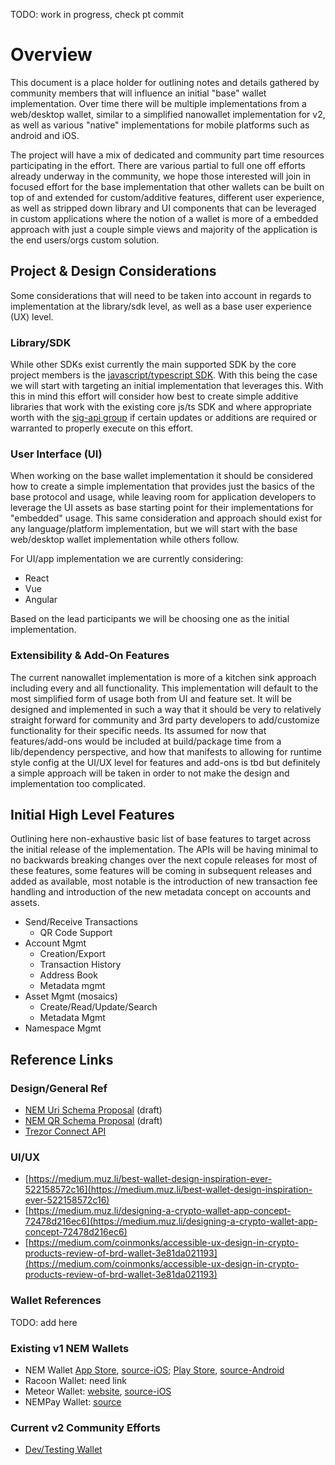 TODO: work in progress, check pt commit

# Overview

This document is a place holder for outlining notes and details gathered by community members that will influence an initial "base" wallet implementation.  Over time there will be multiple implementations from a web/desktop wallet, similar to a simplified nanowallet implementation for v2, as well as various "native" implementations for mobile platforms such as android and iOS.

The project will have a mix of dedicated and community part time resources participating in the effort. There are various partial to full one off efforts already underway in the community, we hope those interested will join in focused effort for the base implementation that other wallets can be built on top of and extended for custom/additive features, different user experience, as well as stripped down library and UI components that can be leveraged in custom applications where the notion of a wallet is more of a embedded approach with just a couple simple views and majority of the application is the end users/orgs custom solution.

## Project & Design Considerations

Some considerations that will need to be taken into account in regards to implementation at the library/sdk level, as well as a base user experience (UX) level.

### Library/SDK

While other SDKs exist currently the main supported SDK by the core project members is the [javascript/typescript SDK](https://github.com/nemtech/nem2-sdk-typescript-javascript).  With this being the case we will start with targeting an initial implementation that leverages this.  With this in mind this effort will consider how best to create simple additive libraries that work with the existing core js/ts SDK and where appropriate worth with the [sig-api group](sig-api/) if certain updates or additions are required or warranted to properly execute on this effort.

### User Interface (UI)

When working on the base wallet implementation it should be considered how to create a simple implementation that provides just the basics of the base protocol and usage, while leaving room for application developers to leverage the UI assets as base starting point for their implementations for "embedded" usage.  This same consideration and approach should exist for any language/platform implementation, but we will start with the base web/desktop wallet implementation while others follow.

For UI/app implementation we are currently considering:

* React
* Vue
* Angular

Based on the lead participants we will be choosing one as the initial implementation.

### Extensibility & Add-On Features

The current nanowallet implementation is more of a kitchen sink approach including every and all functionality.  This implementation will default to the most simplified form of usage both from UI and feature set.  It will be designed and implemented in such a way that it should be very to relatively straight forward for community and 3rd party developers to add/customize functionality for their specific needs.  Its assumed for now that features/add-ons would be included at build/package time from a lib/dependency perspective, and how that manifests to allowing for runtime style config at the UI/UX level for features and add-ons is tbd but definitely a simple approach will be taken in order to not make the design and implementation too complicated.


## Initial High Level Features

Outlining here non-exhaustive basic list of base features to target across the initial release of the implementation.  The APIs will be having minimal to no backwards breaking changes over the next copule releases for most of these features, some features will be coming in subsequent releases and added as available, most notable is the introduction of new transaction fee handling and introduction of the new metadata concept on accounts and assets.

* Send/Receive Transactions
  * QR Code Support
* Account Mgmt
  * Creation/Export
  * Transaction History
  * Address Book
  * Metadata mgmt
* Asset Mgmt (mosaics)
  * Create/Read/Update/Search
  * Metadata Mgmt
* Namespace Mgmt



## Reference Links

### Design/General Ref

* [NEM Uri Schema Proposal](https://github.com/nemtech/NIP/issues/6) (draft)
* [NEM QR Schema Proposal](https://github.com/nemtech/NIP/issues/3) (draft) 
* [Trezor Connect API](https://wiki.trezor.io/Trezor_Connect_API)


### UI/UX

* [https://medium.muz.li/best-wallet-design-inspiration-ever-522158572c16](https://medium.muz.li/best-wallet-design-inspiration-ever-522158572c16)
* [https://medium.muz.li/designing-a-crypto-wallet-app-concept-72478d216ec6](https://medium.muz.li/designing-a-crypto-wallet-app-concept-72478d216ec6)
* [https://medium.com/coinmonks/accessible-ux-design-in-crypto-products-review-of-brd-wallet-3e81da021193](https://medium.com/coinmonks/accessible-ux-design-in-crypto-products-review-of-brd-wallet-3e81da021193)

### Wallet References

TODO: add here

### Existing v1 NEM Wallets

* NEM Wallet [App Store](https://itunes.apple.com/de/app/nem-wallet/id1227112677), [source-iOS](https://github.com/NemProject/NEMiOSApp); [Play Store](https://play.google.com/store/apps/details?id=org.nem.nac.mainnet), [source-Android](https://github.com/NemProject/NEMAndroidApp)
* Racoon Wallet: need link
* Meteor Wallet: [website](https://www.meteorwallet.io/), [source-iOS](https://github.com/blockstart/nem-meteor-wallet-ios)
* NEMPay Wallet: [source](https://github.com/dgarcia360/NEMPay)

### Current v2 Community Efforts

* [Dev/Testing Wallet](http://wallet.48gh23s.xyz/)
